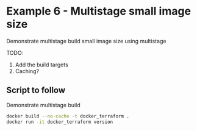 # Example 6 - Multistage small image size
Demonstrate multistage build small image size using multistage

TODO:
1. Add the build targets 
1. Caching?

## Script to follow
Demonstrate multistage build

```sh
docker build --no-cache -t docker_terraform .
docker run -it docker_terraform version
```
